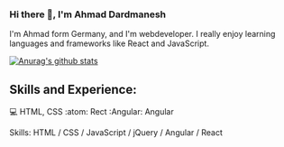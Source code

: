 ### Hi there 👋, I'm Ahmad Dardmanesh 

I'm Ahmad form Germany, and I'm webdeveloper. I really enjoy learning languages and frameworks like React and JavaScript. 

[![Anurag's github stats](https://github-readme-stats.vercel.app/api?username=Ahmad2020-lab)](https://github.com//github-readme-stats)

## Skills and Experience: 

:computer: HTML, CSS
:atom: Rect
:Angular: Angular 



Skills: HTML / CSS / JavaScript / jQuery / Angular / React  

